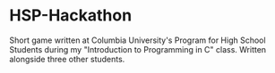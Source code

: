 # HSP-Hackathon
Short game written at Columbia University's Program for High School Students during my "Introduction to Programming in C" class. Written alongside three other students.
